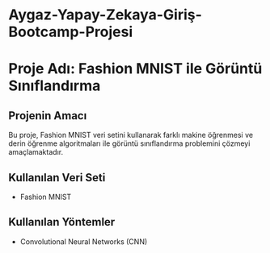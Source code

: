 # Aygaz-Yapay-Zekaya-Giriş-Bootcamp-Projesi
# Proje Adı: Fashion MNIST ile Görüntü Sınıflandırma

## Projenin Amacı
Bu proje, Fashion MNIST veri setini kullanarak farklı makine öğrenmesi ve derin öğrenme algoritmaları ile görüntü sınıflandırma problemini çözmeyi amaçlamaktadır.

## Kullanılan Veri Seti
- Fashion MNIST

## Kullanılan Yöntemler
- Convolutional Neural Networks (CNN)

